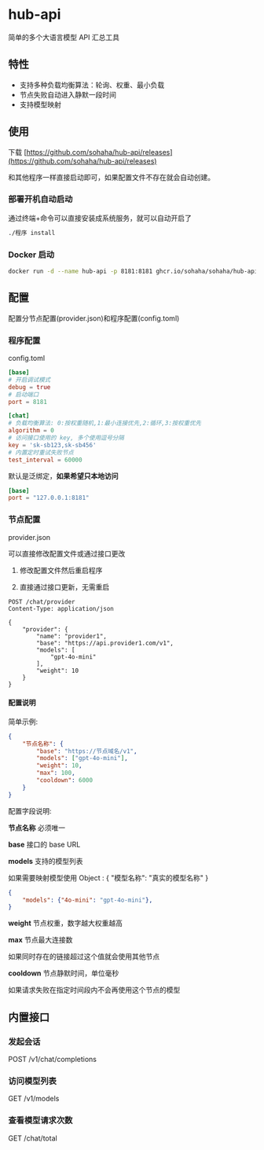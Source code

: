 # hub-api

简单的多个大语言模型 API 汇总工具

## 特性

- 支持多种负载均衡算法：轮询、权重、最小负载
- 节点失败自动进入静默一段时间
- 支持模型映射

## 使用

下载 [https://github.com/sohaha/hub-api/releases](https://github.com/sohaha/hub-api/releases)

和其他程序一样直接启动即可，如果配置文件不存在就会自动创建。

### 部署开机自动启动

通过终端+命令可以直接安装成系统服务，就可以自动开启了

```bash
./程序 install
```


### Docker 启动
```bash
docker run -d --name hub-api -p 8181:8181 ghcr.io/sohaha/sohaha/hub-api:master
```

## 配置

配置分节点配置(provider.json)和程序配置(config.toml)

### 程序配置
config.toml

```toml
[base]
# 开启调试模式
debug = true
# 启动端口
port = 8181

[chat]
# 负载均衡算法: 0:按权重随机,1:最小连接优先,2:循环,3:按权重优先
algorithm = 0
# 访问接口使用的 key, 多个使用逗号分隔
key = 'sk-sb123,sk-sb456'
# 内置定时重试失败节点
test_interval = 60000
```

默认是泛绑定，**如果希望只本地访问**

```toml
[base]
port = "127.0.0.1:8181"
```

### 节点配置
provider.json

可以直接修改配置文件或通过接口更改

1. 修改配置文件然后重启程序

2. 直接通过接口更新，无需重启

```http
POST /chat/provider
Content-Type: application/json

{
    "provider": {
        "name": "provider1",
        "base": "https://api.provider1.com/v1",
        "models": [
            "gpt-4o-mini"
        ],
        "weight": 10
    }
}
```

#### 配置说明

简单示例:
```json
{
    "节点名称": {
        "base": "https://节点域名/v1",
        "models": ["gpt-4o-mini"],
        "weight": 10,
        "max": 100,
        "cooldown": 6000
    }
}
```

配置字段说明:

**节点名称**
必须唯一

**base**
接口的 base URL

**models**
支持的模型列表

如果需要映射模型使用 Object : { "模型名称": "真实的模型名称" }
```json
{
    "models": {"4o-mini": "gpt-4o-mini"},
}
```

**weight**
节点权重，数字越大权重越高

**max**
节点最大连接数

如果同时存在的链接超过这个值就会使用其他节点

**cooldown**
节点静默时间，单位毫秒

如果请求失败在指定时间段内不会再使用这个节点的模型

## 内置接口

### 发起会话

POST /v1/chat/completions

### 访问模型列表

GET /v1/models

### 查看模型请求次数

GET /chat/total
